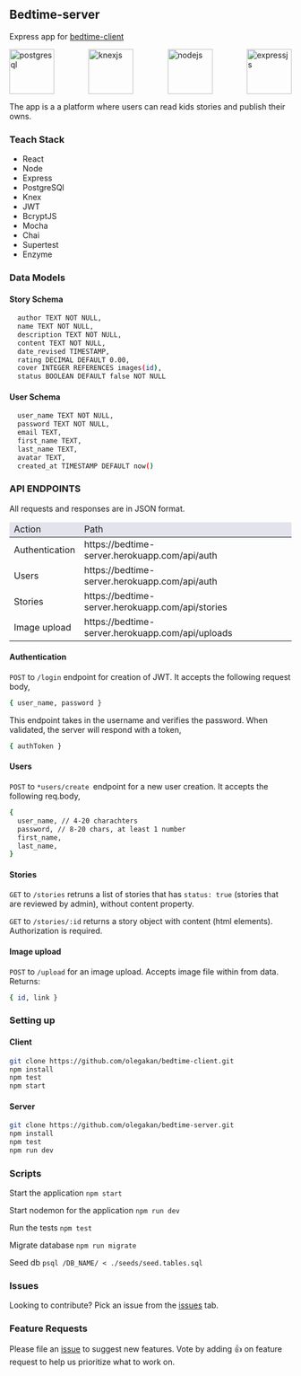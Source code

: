 ## Bedtime-server

Express app for [bedtime-client](https://github.com/olegakan/bedtime-client)
<div style='
  display: flex;
  justify-content: space-between;
'>
  <img src='https://d1.awsstatic.com/rdsImages/postgresql_logo.6de4615badd99412268bc6aa8fc958a0f403dd41.png' alt='postgresql' height='80'/>
  <img src='https://seeklogo.com/images/K/knexjs-logo-30104DC5C6-seeklogo.com.png' alt='knexjs' height='80'/>
  <img src='https://www.javatpoint.com/js/nodejs/images/node-js-tutorial.png' alt='nodejs' height='80'/>
  <img src='https://camo.githubusercontent.com/fc61dcbdb7a6e49d3adecc12194b24ab20dfa25b/68747470733a2f2f692e636c6f756475702e636f6d2f7a6659366c4c376546612d3330303078333030302e706e67' alt='expressjs'  height='80'/>
</div>

The app is a a platform where users can read kids stories and publish their owns.

### Teach Stack
<ul>
  <li>React</li>
  <li>Node</li>
  <li>Express</li>
  <li>PostgreSQl</li>
  <li>Knex</li>
  <li>JWT</li>
  <li>BcryptJS</li>
  <li>Mocha</li>
  <li>Chai</li>
  <li>Supertest</li>
  <li>Enzyme</li>
</ul>

### Data Models

#### Story Schema
```sh
  author TEXT NOT NULL,
  name TEXT NOT NULL,
  description TEXT NOT NULL,
  content TEXT NOT NULL,
  date_revised TIMESTAMP,
  rating DECIMAL DEFAULT 0.00,
  cover INTEGER REFERENCES images(id),
  status BOOLEAN DEFAULT false NOT NULL
```

#### User Schema
```sh
  user_name TEXT NOT NULL,
  password TEXT NOT NULL,
  email TEXT,
  first_name TEXT,
  last_name TEXT,
  avatar TEXT,
  created_at TIMESTAMP DEFAULT now()
```

### API ENDPOINTS
All requests and responses are in JSON format.
<table>
  <thead style='background: rgba(0,0,100,.1'>
    <tr>
      <td>Action</td>
      <td>Path</td>
    </tr>
  </thead>
  <tbody>
    <tr>
      <td>Authentication</td>
      <td>https://bedtime-server.herokuapp.com/api/auth</td>
    </tr>
    <tr>
      <td>Users</td>
      <td>https://bedtime-server.herokuapp.com/api/auth</td>
    </tr>
    <tr>
      <td>Stories</td>
      <td>https://bedtime-server.herokuapp.com/api/stories</td>
    </tr>
    <tr>
      <td>Image upload</td>
      <td>https://bedtime-server.herokuapp.com/api/uploads</td>
    </tr>
  </tbody>
</table>

#### Authentication
`POST` to `/login` endpoint for creation of JWT. It accepts the following request body,

```sh
{ user_name, password }
```

This endpoint takes in the username and verifies the password. When validated, the server will respond with a token,
```sh
{ authToken }
```

#### Users

`POST` to `*users/create `endpoint for a new user creation. It accepts the following req.body,
```sh
{
  user_name, // 4-20 charachters
  password, // 8-20 chars, at least 1 number
  first_name,
  last_name,
}
```

#### Stories
`GET` to `/stories` retruns a list of stories that has `status: true` (stories that are reviewed by admin), without content property.

`GET` to `/stories/:id` returns a story object with content (html elements). Authorization is required.

#### Image upload

`POST` to `/upload` for an image upload. Accepts image file within from data. Returns: 
```sh
{ id, link }
```


### Setting up
#### Client
```sh
git clone https://github.com/olegakan/bedtime-client.git
npm install
npm test
npm start
```
#### Server
```sh
git clone https://github.com/olegakan/bedtime-server.git
npm install
npm test
npm run dev
```

### Scripts

Start the application `npm start`

Start nodemon for the application `npm run dev`

Run the tests `npm test`

Migrate database `npm run migrate`

Seed db `psql /DB_NAME/ < ./seeds/seed.tables.sql`

### Issues

Looking to contribute? Pick an issue from the [issues](https://github.com/olegakan/bedtime-server/issues) tab.

### Feature Requests

Please file an [issue](https://github.com/olegakan/bedtime-server/issues) to suggest new features. Vote by adding 👍 on feature request to help us prioritize what to work on.